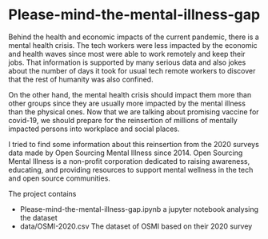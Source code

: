 # Please-mind-the-mental-illness-gap

Behind the health and economic impacts of the current pandemic, there is a mental health crisis.
The tech workers were less impacted by the economic and health waves since most were able to work remotely and keep their jobs. 
That information is supported by many serious data and also jokes about the number of days it took for usual tech remote workers to discover that the rest of humanity was also confined. 

On the other hand, the mental health crisis should impact them more than other groups since they are usually more impacted by the mental illness than the physical ones. 
Now that we are talking about promising vaccine for covid-19, we should prepare for the reinsertion of millions of mentally impacted persons into workplace and social places. 

I tried to find some information about this reinsertion from the 2020 surveys data made by Open Sourcing Mental Illness since 2014. Open Sourcing Mental Illness is a non-profit corporation dedicated to raising awareness, educating, and providing resources to support mental wellness in the tech and open source communities.

The project contains

- Please-mind-the-mental-illness-gap.ipynb 
  a jupyter notebook analysing the dataset
- data/OSMI-2020.csv
  The dataset of OSMI based on their 2020 survey
